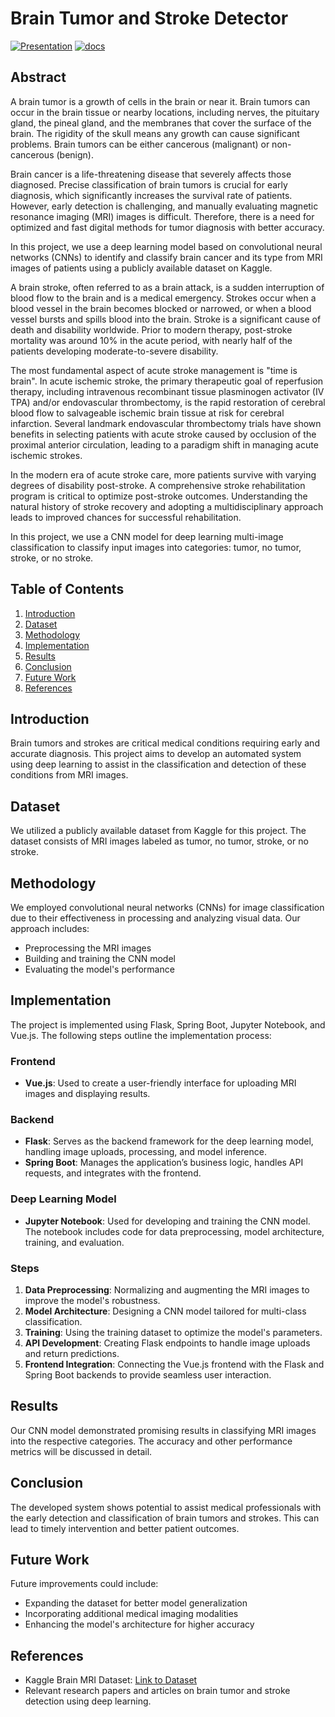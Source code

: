 # Brain Tumor and Stroke Detector

[![Presentation](https://img.shields.io/badge/presentation-google_drive-8A2BE2)](https://drive.google.com/file/d/14Woz6NTmtFLAzzO4S9DWv7gfcwJtYHN-/view)
[![docs](https://img.shields.io/badge/docs-the_project_documentation-8A2BE2)](./docs/Graduation_Project_Documentation.pdf)

## Abstract

A brain tumor is a growth of cells in the brain or near it. Brain tumors can occur in the brain tissue or nearby locations, including nerves, the pituitary gland, the pineal gland, and the membranes that cover the surface of the brain. The rigidity of the skull means any growth can cause significant problems. Brain tumors can be either cancerous (malignant) or non-cancerous (benign).

Brain cancer is a life-threatening disease that severely affects those diagnosed. Precise classification of brain tumors is crucial for early diagnosis, which significantly increases the survival rate of patients. However, early detection is challenging, and manually evaluating magnetic resonance imaging (MRI) images is difficult. Therefore, there is a need for optimized and fast digital methods for tumor diagnosis with better accuracy.

In this project, we use a deep learning model based on convolutional neural networks (CNNs) to identify and classify brain cancer and its type from MRI images of patients using a publicly available dataset on Kaggle.

A brain stroke, often referred to as a brain attack, is a sudden interruption of blood flow to the brain and is a medical emergency. Strokes occur when a blood vessel in the brain becomes blocked or narrowed, or when a blood vessel bursts and spills blood into the brain. Stroke is a significant cause of death and disability worldwide. Prior to modern therapy, post-stroke mortality was around 10% in the acute period, with nearly half of the patients developing moderate-to-severe disability.

The most fundamental aspect of acute stroke management is "time is brain". In acute ischemic stroke, the primary therapeutic goal of reperfusion therapy, including intravenous recombinant tissue plasminogen activator (IV TPA) and/or endovascular thrombectomy, is the rapid restoration of cerebral blood flow to salvageable ischemic brain tissue at risk for cerebral infarction. Several landmark endovascular thrombectomy trials have shown benefits in selecting patients with acute stroke caused by occlusion of the proximal anterior circulation, leading to a paradigm shift in managing acute ischemic strokes.

In the modern era of acute stroke care, more patients survive with varying degrees of disability post-stroke. A comprehensive stroke rehabilitation program is critical to optimize post-stroke outcomes. Understanding the natural history of stroke recovery and adopting a multidisciplinary approach leads to improved chances for successful rehabilitation.

In this project, we use a CNN model for deep learning multi-image classification to classify input images into categories: tumor, no tumor, stroke, or no stroke.

## Table of Contents
1. [Introduction](#introduction)
2. [Dataset](#dataset)
3. [Methodology](#methodology)
4. [Implementation](#implementation)
5. [Results](#results)
6. [Conclusion](#conclusion)
7. [Future Work](#future-work)
8. [References](#references)

## Introduction
Brain tumors and strokes are critical medical conditions requiring early and accurate diagnosis. This project aims to develop an automated system using deep learning to assist in the classification and detection of these conditions from MRI images.

## Dataset
We utilized a publicly available dataset from Kaggle for this project. The dataset consists of MRI images labeled as tumor, no tumor, stroke, or no stroke.

## Methodology
We employed convolutional neural networks (CNNs) for image classification due to their effectiveness in processing and analyzing visual data. Our approach includes:
- Preprocessing the MRI images
- Building and training the CNN model
- Evaluating the model's performance

## Implementation
The project is implemented using Flask, Spring Boot, Jupyter Notebook, and Vue.js. The following steps outline the implementation process:

### Frontend
- **Vue.js**: Used to create a user-friendly interface for uploading MRI images and displaying results.

### Backend
- **Flask**: Serves as the backend framework for the deep learning model, handling image uploads, processing, and model inference.
- **Spring Boot**: Manages the application’s business logic, handles API requests, and integrates with the frontend.

### Deep Learning Model
- **Jupyter Notebook**: Used for developing and training the CNN model. The notebook includes code for data preprocessing, model architecture, training, and evaluation.

### Steps
1. **Data Preprocessing**: Normalizing and augmenting the MRI images to improve the model's robustness.
2. **Model Architecture**: Designing a CNN model tailored for multi-class classification.
3. **Training**: Using the training dataset to optimize the model's parameters.
4. **API Development**: Creating Flask endpoints to handle image uploads and return predictions.
5. **Frontend Integration**: Connecting the Vue.js frontend with the Flask and Spring Boot backends to provide seamless user interaction.

## Results
Our CNN model demonstrated promising results in classifying MRI images into the respective categories. The accuracy and other performance metrics will be discussed in detail.

## Conclusion
The developed system shows potential to assist medical professionals with the early detection and classification of brain tumors and strokes. This can lead to timely intervention and better patient outcomes.

## Future Work
Future improvements could include:
- Expanding the dataset for better model generalization
- Incorporating additional medical imaging modalities
- Enhancing the model's architecture for higher accuracy

## References
- Kaggle Brain MRI Dataset: [Link to Dataset](https://www.kaggle.com/datasets/br35h/brain-tumor-detection)
- Relevant research papers and articles on brain tumor and stroke detection using deep learning.
